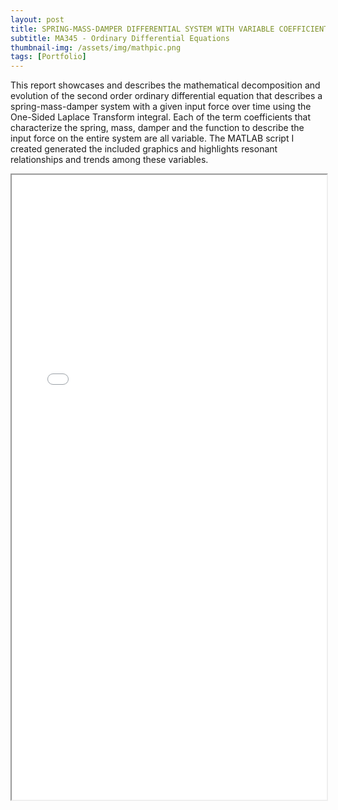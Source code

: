```yaml
---
layout: post
title: SPRING-MASS-DAMPER DIFFERENTIAL SYSTEM WITH VARIABLE COEFFICIENTS
subtitle: MA345 - Ordinary Differential Equations
thumbnail-img: /assets/img/mathpic.png
tags: [Portfolio]
---
```


This report showcases and describes the mathematical decomposition and evolution of the second order ordinary differential equation that describes a spring-mass-damper system with a given input force over time using the One-Sided Laplace Transform integral. Each of the term coefficients that characterize the spring, mass, damper and the function to describe the input force on the entire system are all variable. The MATLAB script I created generated the included graphics and highlights resonant relationships and trends among these variables.

<iframe src="/assets/img/MA345Report.pdf" width="100%" height="1000px"></iframe>
